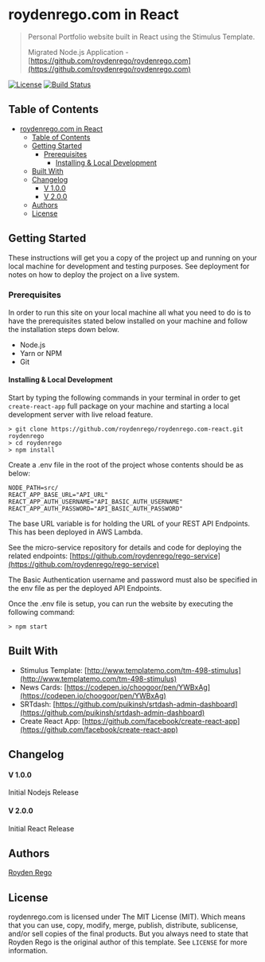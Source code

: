 # roydenrego.com in React
> Personal Portfolio website built in React using the Stimulus Template.
> 
> Migrated Node.js Application - [https://github.com/roydenrego/roydenrego.com](https://github.com/roydenrego/roydenrego.com)


[![License](https://img.shields.io/github/license/roydenrego/roydenrego.com.svg)](https://github.com/roydenrego/roydenrego.com-react/blob/master/LICENSE)
[![Build Status](https://travis-ci.org/roydenrego/roydenrego.com-react.svg?branch=master)](https://travis-ci.org/roydenrego/roydenrego.com-react) 

## Table of Contents
- [roydenrego.com in React](#roydenregocom-in-react)
  - [Table of Contents](#table-of-contents)
  - [Getting Started](#getting-started)
    - [Prerequisites](#prerequisites)
      - [Installing & Local Development](#installing--local-development)
  - [Built With](#built-with)
  - [Changelog](#changelog)
      - [V 1.0.0](#v-100)
      - [V 2.0.0](#v-200)
  - [Authors](#authors)
  - [License](#license)
  
## Getting Started

These instructions will get you a copy of the project up and running on your local machine for development and testing purposes. See deployment for notes on how to deploy the project on a live system.
### Prerequisites

In order to run this site on your local machine all what you need to do is to have the prerequisites stated below installed on your machine and follow the installation steps down below.

  - Node.js
  - Yarn or NPM
  - Git
  
#### Installing & Local Development
Start by typing the following commands in your terminal in order to get `create-react-app` full package on your machine and starting a local development server with live reload feature.

```
> git clone https://github.com/roydenrego/roydenrego.com-react.git roydenrego
> cd roydenrego
> npm install
```

Create a .env file in the root of the project whose contents should be as below:

```
NODE_PATH=src/
REACT_APP_BASE_URL="API_URL"
REACT_APP_AUTH_USERNAME="API_BASIC_AUTH_USERNAME"
REACT_APP_AUTH_PASSWORD="API_BASIC_AUTH_PASSWORD"
```

The base URL variable is for holding the URL of your REST API Endpoints. This has been deployed in AWS Lambda. 

See the micro-service repository for details and code for deploying the related endpoints: [https://github.com/roydenrego/rego-service](https://github.com/roydenrego/rego-service)

The Basic Authentication username and password must also be specified in the env file as per the deployed API Endpoints.

Once the .env file is setup, you can run the website by executing the following command:
```
> npm start
```

## Built With
- Stimulus Template: [http://www.templatemo.com/tm-498-stimulus](http://www.templatemo.com/tm-498-stimulus)
- News Cards: [https://codepen.io/choogoor/pen/YWBxAg](https://codepen.io/choogoor/pen/YWBxAg)
- SRTdash: [https://github.com/puikinsh/srtdash-admin-dashboard](https://github.com/puikinsh/srtdash-admin-dashboard)
- Create React App: [https://github.com/facebook/create-react-app](https://github.com/facebook/create-react-app)

## Changelog
#### V 1.0.0
Initial Nodejs Release

#### V 2.0.0
Initial React Release

## Authors
[Royden Rego](https://roydenrego.com)

## License

roydenrego.com is licensed under The MIT License (MIT). Which means that you can use, copy, modify, merge, publish, distribute, sublicense, and/or sell copies of the final products. But you always need to state that Royden Rego is the original author of this template. See ``LICENSE`` for more information.

